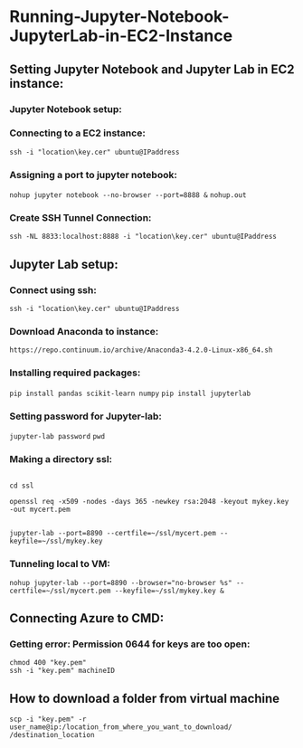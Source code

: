 # Running-Jupyter-Notebook-JupyterLab-in-EC2-Instance


## Setting Jupyter Notebook and Jupyter Lab in EC2 instance:

### Jupyter Notebook setup:
### Connecting to a EC2 instance:

`ssh -i "location\key.cer" ubuntu@IPaddress`

### Assigning a port to jupyter notebook:

`nohup jupyter notebook --no-browser --port=8888 &`
`nohup.out`

### Create SSH Tunnel Connection:

`ssh -NL 8833:localhost:8888 -i "location\key.cer" ubuntu@IPaddress`

## Jupyter Lab setup:

### Connect using ssh:

`ssh -i "location\key.cer" ubuntu@IPaddress`

### Download Anaconda to instance:

`https://repo.continuum.io/archive/Anaconda3-4.2.0-Linux-x86_64.sh`

### Installing required packages:

```pip install pandas scikit-learn numpy```
```pip install jupyterlab```

### Setting password for Jupyter-lab:

`jupyter-lab password`
`pwd`

### Making a directory ssl:
```mkdir ssl

cd ssl

openssl req -x509 -nodes -days 365 -newkey rsa:2048 -keyout mykey.key -out mycert.pem


jupyter-lab --port=8890 --certfile=~/ssl/mycert.pem --keyfile=~/ssl/mykey.key
```

### Tunneling local to VM:
`nohup jupyter-lab --port=8890 --browser="no-browser %s" --certfile=~/ssl/mycert.pem --keyfile=~/ssl/mykey.key &`



 
## Connecting Azure to CMD:

### Getting error: Permission 0644 for keys are too open:

```
chmod 400 "key.pem"
ssh -i "key.pem" machineID

```


## How to download a folder from virtual machine

```
scp -i "key.pem" -r user_name@ip:/location_from_where_you_want_to_download/ /destination_location
```



